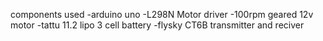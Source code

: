 components used
-arduino uno
-L298N Motor driver
-100rpm geared 12v motor
-tattu 11.2 lipo 3 cell battery
-flysky CT6B transmitter and reciver
